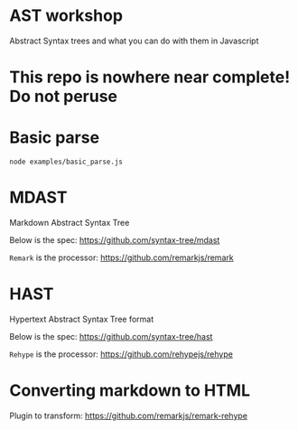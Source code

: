 # AST workshop

Abstract Syntax trees and what you can do with them in Javascript

# This repo is nowhere near complete! Do not peruse

# Basic parse

```
node examples/basic_parse.js
```

# MDAST

Markdown Abstract Syntax Tree

Below is the spec:
https://github.com/syntax-tree/mdast

`Remark` is the processor:
https://github.com/remarkjs/remark

# HAST

Hypertext Abstract Syntax Tree format

Below is the spec:
https://github.com/syntax-tree/hast

`Rehype` is the processor:
https://github.com/rehypejs/rehype

# Converting markdown to HTML

Plugin to transform:
https://github.com/remarkjs/remark-rehype
